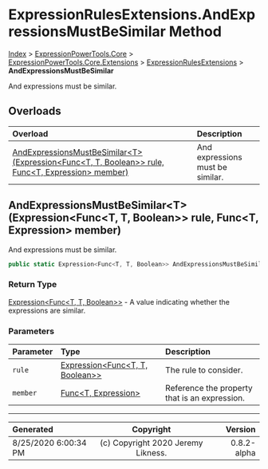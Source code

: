 ﻿# ExpressionRulesExtensions.AndExpressionsMustBeSimilar Method

[Index](../index.md) > [ExpressionPowerTools.Core](ExpressionPowerTools.Core.a.md) > [ExpressionPowerTools.Core.Extensions](ExpressionPowerTools.Core.Extensions.n.md) > [ExpressionRulesExtensions](ExpressionPowerTools.Core.Extensions.ExpressionRulesExtensions.cs.md) > **AndExpressionsMustBeSimilar**

And expressions must be similar.

## Overloads

| Overload | Description |
| :-- | :-- |
| [AndExpressionsMustBeSimilar&lt;T>(Expression&lt;Func&lt;T, T, Boolean>> rule, Func&lt;T, Expression> member)](#andexpressionsmustbesimilartexpressionfunct-t-boolean-rule-funct-expression-member) | And expressions must be similar. |
## AndExpressionsMustBeSimilar&lt;T>(Expression&lt;Func&lt;T, T, Boolean>> rule, Func&lt;T, Expression> member)

And expressions must be similar.

```csharp
public static Expression<Func<T, T, Boolean>> AndExpressionsMustBeSimilar<T>(Expression<Func<T, T, Boolean>> rule, Func<T, Expression> member)
```

### Return Type

 [Expression&lt;Func&lt;T, T, Boolean>>](https://docs.microsoft.com/dotnet/api/system.linq.expressions.expression-1)  - A value indicating whether the expressions are similar.

### Parameters

| Parameter | Type | Description |
| :-- | :-- | :-- |
| `rule` | [Expression&lt;Func&lt;T, T, Boolean>>](https://docs.microsoft.com/dotnet/api/system.linq.expressions.expression-1) | The rule to consider. |
| `member` | [Func&lt;T, Expression>](https://docs.microsoft.com/dotnet/api/system.func-2) | Reference the property that is an expression. |



---

| Generated | Copyright | Version |
| :-- | :-: | --: |
| 8/25/2020 6:00:34 PM | (c) Copyright 2020 Jeremy Likness. | 0.8.2-alpha |
